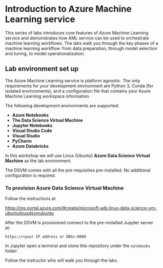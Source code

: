# Introduction to Azure Machine Learning service
This series of labs introduces core features of Azure Machine Learning service and demonstrates how AML service can be used to orchestrate machine learning workflows. The labs  walk you through the key phases of a machine learning workflow: from data preparation, through model selection and tuning, to model operationalization.


## Lab environment set up

The Azure Machine Learning service is platform agnostic. The only requirements for your development environment are Python 3, Conda (for isolated environments), and a configuration file that contains your Azure Machine Learning workspace information.

The following development environments are supported: 
- **Azure Notebooks**
- **The Data Science Virtual Machine**
- **Jupyter Notebooks**
- **Visual Studio Code**
- **Visual Studio**
- **PyCharm**
- **Azure Databricks**

In this workshop we will use Linux (Ubuntu) **Azure Data Science Virtual Machine** as the lab environment.

The DSVM comes with all the pre-requisities pre-installed. No additional configuration is required.

### To provision Azure Data Science Virtual Machine

Follow the instructions at

https://ms.portal.azure.com/#create/microsoft-ads.linux-data-science-vm-ubuntulinuxdsvmubuntu


After the DSVM is provisioned connect to the pre-installed Jupyter server at:

`https://<your IP address or DNS>:8000`
  
In Jupyter open a terminal and clone this repository under the `notebooks` folder.

Follow the instructor who will walk you through the labs.

